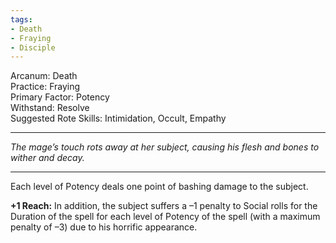 ```yaml
---
tags:
- Death
- Fraying
- Disciple
---
```


Arcanum: Death\
Practice: Fraying\
Primary Factor: Potency\
Withstand: Resolve\
Suggested Rote Skills: Intimidation, Occult, Empathy

---

_The mage’s touch rots away at her subject, causing his flesh and bones to wither and decay._

---

Each level of Potency deals one point of bashing damage to the subject.

**+1 Reach:** In addition, the subject suffers a –1 penalty to Social rolls for the Duration of the spell for each level of Potency of the spell (with a maximum penalty of –3) due to his horrific appearance.